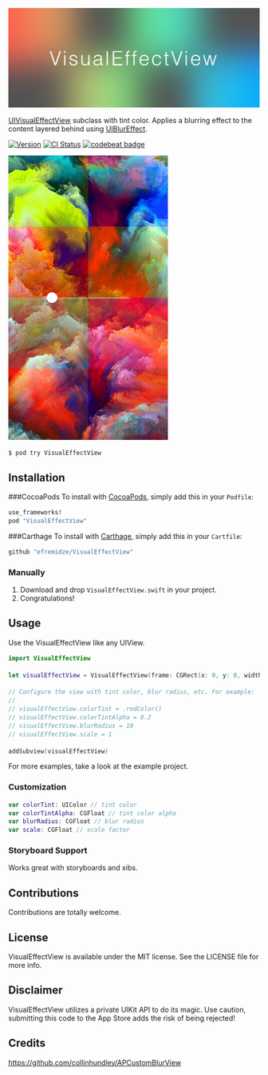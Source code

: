 ![VisualEffectView](Images/cover.png)

[UIVisualEffectView](https://developer.apple.com/library/ios/documentation/UIKit/Reference/UIVisualEffectView/) subclass with tint color. Applies a blurring effect to the content layered behind using [UIBlurEffect](https://developer.apple.com/library/ios/documentation/UIKit/Reference/UIBlurEffect_Ref/index.html#//apple_ref/occ/cl/UIBlurEffect).

[![Version](https://img.shields.io/cocoapods/v/VisualEffectView.svg?style=flat)](http://cocoapods.org/pods/VisualEffectView)
[![CI Status](http://img.shields.io/travis/efremidze/VisualEffectView.svg?style=flat)](https://travis-ci.org/efremidze/VisualEffectView)
[![codebeat badge](https://codebeat.co/badges/333beeda-5948-42f3-8775-0e3626408a82)](https://codebeat.co/projects/github-com-efremidze-visualeffectview)

![Demo](Images/demo.gif)

```
$ pod try VisualEffectView
```

## Installation
###CocoaPods
To install with [CocoaPods](http://cocoapods.org/), simply add this in your `Podfile`:
```ruby
use_frameworks!
pod "VisualEffectView"
```

###Carthage
To install with [Carthage](https://github.com/Carthage/Carthage), simply add this in your `Cartfile`:
```ruby
github "efremidze/VisualEffectView"
```

### Manually
1. Download and drop ```VisualEffectView.swift``` in your project.  
2. Congratulations!  

## Usage

Use the VisualEffectView like any UIView.

```swift
import VisualEffectView

let visualEffectView = VisualEffectView(frame: CGRect(x: 0, y: 0, width: 320, height: 480))

// Configure the view with tint color, blur radius, etc. For example:
//
// visualEffectView.colorTint = .redColor()
// visualEffectView.colorTintAlpha = 0.2
// visualEffectView.blurRadius = 10
// visualEffectView.scale = 1

addSubview(visualEffectView)
```

For more examples, take a look at the example project.

### Customization

```swift
var colorTint: UIColor // tint color
var colorTintAlpha: CGFloat // tint color alpha
var blurRadius: CGFloat // blur radius
var scale: CGFloat // scale factor
```

### Storyboard Support

Works great with storyboards and xibs.

## Contributions

Contributions are totally welcome.

## License

VisualEffectView is available under the MIT license. See the LICENSE file for more info.

## Disclaimer

VisualEffectView utilizes a private UIKit API to do its magic. Use caution, submitting this code to the App Store adds the risk of being rejected!

## Credits

https://github.com/collinhundley/APCustomBlurView
